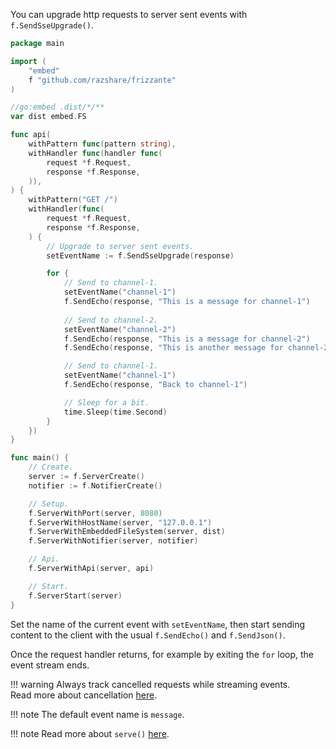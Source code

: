You can upgrade http requests to server sent events with `f.SendSseUpgrade()`.

```go
package main

import (
	"embed"
	f "github.com/razshare/frizzante"
)

//go:embed .dist/*/**
var dist embed.FS

func api(
	withPattern func(pattern string),
	withHandler func(handler func(
        request *f.Request,
        response *f.Response,
    )),
) {
    withPattern("GET /")
    withHandler(func(
        request *f.Request,
        response *f.Response,
    ) {
        // Upgrade to server sent events.
        setEventName := f.SendSseUpgrade(response)

        for {
            // Send to channel-1.
            setEventName("channel-1")
            f.SendEcho(response, "This is a message for channel-1")
            
            // Send to channel-2.
            setEventName("channel-2")
            f.SendEcho(response, "This is a message for channel-2")
            f.SendEcho(response, "This is another message for channel-2")

            // Send to channel-1.
            setEventName("channel-1")
            f.SendEcho(response, "Back to channel-1")

            // Sleep for a bit.
			time.Sleep(time.Second)
        }
    })
}

func main() {
	// Create.
	server := f.ServerCreate()
	notifier := f.NotifierCreate()

	// Setup.
	f.ServerWithPort(server, 8080)
	f.ServerWithHostName(server, "127.0.0.1")
	f.ServerWithEmbeddedFileSystem(server, dist)
	f.ServerWithNotifier(server, notifier)

	// Api.
	f.ServerWithApi(server, api)

	// Start.
	f.ServerStart(server)
}
```

Set the name of the current event with `setEventName`, 
then start sending content to the client with the usual `f.SendEcho()` and `f.SendJson()`.


Once the request handler returns, 
for example by exiting the `for` loop, 
the event stream ends.

!!! warning
    Always track cancelled requests while streaming events.<br/>
    Read more about cancellation [here](./cancellation.md).

!!! note
    The default event name is `message`.

!!! note
    Read more about `serve()` [here](./api.md).

